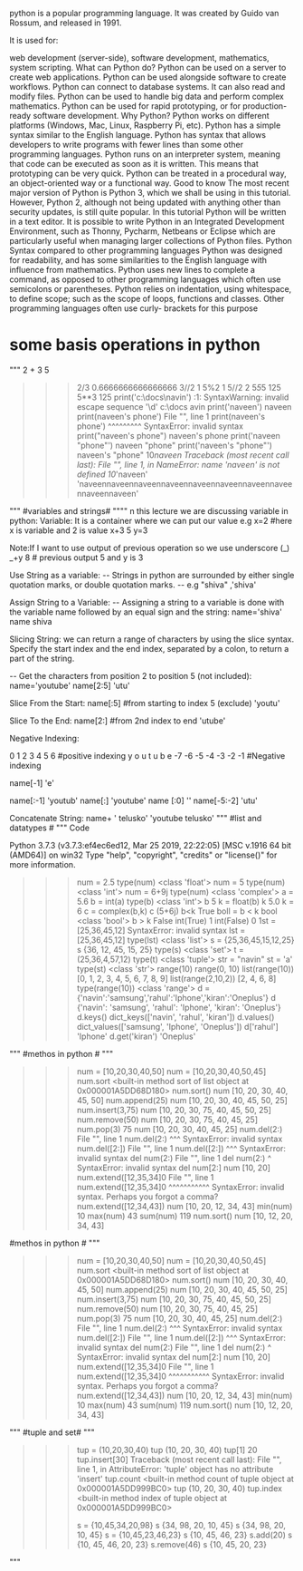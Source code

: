 python is a popular programming language. It was created by Guido van Rossum, and released in 1991.

It is used for:

web development (server-side),
software development,
mathematics,
system scripting.
What can Python do?
Python can be used on a server to create web applications.
Python can be used alongside software to create workflows.
Python can connect to database systems. It can also read and modify files.
Python can be used to handle big data and perform complex mathematics.
Python can be used for rapid prototyping, or for production-ready software development.
Why Python?
Python works on different platforms (Windows, Mac, Linux, Raspberry Pi, etc).
Python has a simple syntax similar to the English language.
Python has syntax that allows developers to write programs with fewer lines than some other programming languages.
Python runs on an interpreter system, meaning that code can be executed as soon as it is written. This means that prototyping can be very quick.
Python can be treated in a procedural way, an object-oriented way or a functional way.
Good to know
The most recent major version of Python is Python 3, which we shall be using in this tutorial. However, Python 2, although not being updated with anything other than security updates, is still quite popular.
In this tutorial Python will be written in a text editor. It is possible to write Python in an Integrated Development Environment, such as Thonny, Pycharm, Netbeans or Eclipse which are particularly useful when managing larger collections of Python files.
Python Syntax compared to other programming languages
Python was designed for readability, and has some similarities to the English language with influence from mathematics.
Python uses new lines to complete a command, as opposed to other programming languages which often use semicolons or parentheses.
Python relies on indentation, using whitespace, to define scope; such as the scope of loops, functions and classes. Other programming languages often use curly-
brackets for this purpose

  # some basis operations in python #
"""
 2 + 3
5
>>> 2/3
0.6666666666666666
>>> 3//2
1
>>> 5%2
1
>>> 5//2
2
>>> 5*5*5
125
>>> 5**3
125
>>> print('c:\docs\navin')
<stdin>:1: SyntaxWarning: invalid escape sequence '\d'
c:\docs
avin
>>> print('naveen')
naveen
>>> print(naveen's phone')
  File "<stdin>", line 1
    print(naveen's phone')
                ^^^^^^^^^
SyntaxError: invalid syntax
>>> print("naveen's phone")
naveen's phone
>>> print('naveen "phone"')
naveen "phone"
>>> print('naveen\'s "phone"')
naveen's "phone"
>>> 10*naveen
Traceback (most recent call last):
  File "<stdin>", line 1, in <module>
NameError: name 'naveen' is not defined
>>> 10*'naveen'
'naveennaveennaveennaveennaveennaveennaveennaveennaveennaveen'
>>>
"""
#variables and strings#
""""
n this lecture we are discussing variable in python:
Variable: It is a container where we can put our value
e.g 
 x=2 #here x is variable and 2 is value
 x+3
 5
y=3

Note:If I want to use output of previous operation so we use underscore (_) 
 _+y
8  # previous output 5 and y is 3 

Use String as a variable:
-- Strings in python are surrounded by either single quotation marks, or double quotation marks.
-- e.g  "shiva" ,'shiva'

Assign String to a Variable:
-- Assigning a string to a variable is done with the variable name followed by an equal sign and the string:
name='shiva'
name
shiva

Slicing String:
we can return a range of characters by using the slice syntax.
Specify the start index and the end index, separated by a colon, to return a part of the string.

-- Get the characters from position 2 to position 5 (not included):
name='youtube'
name[2:5]
 'utu'

Slice From the Start:
name[:5] #from starting to index 5 (exclude)
 'youtu'

Slice To the End:
name[2:] #from 2nd index to end
 'utube'

Negative Indexing:

0    1   2   3    4   5   6   #positive indexing
y    o   u   t    u   b   e
-7  -6  -5  -4   -3  -2  -1   #Negative indexing 

name[-1]
'e'

 name[:-1]
 'youtub'
name[:]
 'youtube'
 name [:0]
''
name[-5:-2]
'utu' 

Concatenate String:
 name+ ' telusko'
 'youtube telusko'
"""
#list and datatypes #
"""
Code

Python 3.7.3 (v3.7.3:ef4ec6ed12, Mar 25 2019, 22:22:05) [MSC v.1916 64 bit (AMD64)] on win32
Type "help", "copyright", "credits" or "license()" for more information.
>>> num = 2.5
>>> type(num)
<class 'float'>
>>> num = 5
>>> type(num)
<class 'int'>
>>> num = 6+9j
>>> type(num)
<class 'complex'>
>>> a = 5.6
>>> b = int(a)
>>> type(b)
<class 'int'>
>>> b
5
>>> k = float(b)
>>> k
5.0
>>> k = 6
>>> c = complex(b,k)
>>> c
(5+6j)
>>> b<k
True
>>> boll = b < k
>>> bool
<class 'bool'>
>>> b > k
False
>>> int(True)
1
>>> int(False)
0
>>> 1st = [25,36,45,12]
SyntaxError: invalid syntax
>>> lst = [25,36,45,12]
>>> type(lst)
<class 'list'>
>>> s = {25,36,45,15,12,25}
>>> s
{36, 12, 45, 15, 25}
>>> type(s)
<class 'set'>
>>> t = (25,36,4,57,12)
>>> type(t)
<class 'tuple'>
>>> str = "navin"
>>> st = 'a'
>>> type(st)
<class 'str'>
>>> range(10)
range(0, 10)
>>> list(range(10))
[0, 1, 2, 3, 4, 5, 6, 7, 8, 9]
>>> list(range(2,10,2))
[2, 4, 6, 8]
>>> type(range(10))
<class 'range'>
>>> d = {'navin':'samsung','rahul':'Iphone','kiran':'Oneplus'}
>>> d
{'navin': 'samsung', 'rahul': 'Iphone', 'kiran': 'Oneplus'}
>>> d.keys()
dict_keys(['navin', 'rahul', 'kiran'])
>>> d.values()
dict_values(['samsung', 'Iphone', 'Oneplus'])
>>> d['rahul']
'Iphone'
>>> d.get('kiran')
'Oneplus'
>>>
"""
#methos in python #
"""
>>> num = [10,20,30,40,50]
>>> num = [10,20,30,40,50,45]
>>> num.sort
<built-in method sort of list object at 0x000001A5DD68D180>
>>> num.sort()
>>> num
[10, 20, 30, 40, 45, 50]
>>> num.append(25)
>>> num
[10, 20, 30, 40, 45, 50, 25]
>>> num.insert(3,75)
>>> num
[10, 20, 30, 75, 40, 45, 50, 25]
>>> num.remove(50)
>>> num
[10, 20, 30, 75, 40, 45, 25]
>>> num.pop(3)
75
>>> num
[10, 20, 30, 40, 45, 25]
>>> num.del(2:)
  File "<stdin>", line 1
    num.del(2:)
        ^^^
SyntaxError: invalid syntax
>>> num.del([2:])
  File "<stdin>", line 1
    num.del([2:])
        ^^^
SyntaxError: invalid syntax
>>> del num(2:)
  File "<stdin>", line 1
    del num(2:)
             ^
SyntaxError: invalid syntax
>>> del num[2:]
>>> num
[10, 20]
>>> num.extend([12,35,34]0
  File "<stdin>", line 1
    num.extend([12,35,34]0
               ^^^^^^^^^^^
SyntaxError: invalid syntax. Perhaps you forgot a comma?
>>> num.extend([12,34,43])
>>> num
[10, 20, 12, 34, 43]
>>> min(num)
10
>>> max(num)
43
>>> sum(num)
119
>>> num.sort()
>>> num
[10, 12, 20, 34, 43]
>>>
#methos in python #
"""
>>> num = [10,20,30,40,50]
>>> num = [10,20,30,40,50,45]
>>> num.sort
<built-in method sort of list object at 0x000001A5DD68D180>
>>> num.sort()
>>> num
[10, 20, 30, 40, 45, 50]
>>> num.append(25)
>>> num
[10, 20, 30, 40, 45, 50, 25]
>>> num.insert(3,75)
>>> num
[10, 20, 30, 75, 40, 45, 50, 25]
>>> num.remove(50)
>>> num
[10, 20, 30, 75, 40, 45, 25]
>>> num.pop(3)
75
>>> num
[10, 20, 30, 40, 45, 25]
>>> num.del(2:)
  File "<stdin>", line 1
    num.del(2:)
        ^^^
SyntaxError: invalid syntax
>>> num.del([2:])
  File "<stdin>", line 1
    num.del([2:])
        ^^^
SyntaxError: invalid syntax
>>> del num(2:)
  File "<stdin>", line 1
    del num(2:)
             ^
SyntaxError: invalid syntax
>>> del num[2:]
>>> num
[10, 20]
>>> num.extend([12,35,34]0
  File "<stdin>", line 1
    num.extend([12,35,34]0
               ^^^^^^^^^^^
SyntaxError: invalid syntax. Perhaps you forgot a comma?
>>> num.extend([12,34,43])
>>> num
[10, 20, 12, 34, 43]
>>> min(num)
10
>>> max(num)
43
>>> sum(num)
119
>>> num.sort()
>>> num
[10, 12, 20, 34, 43]
>>>
"""
#tuple and set#
"""
>>>
>>> tup = (10,20,30,40)
>>> tup
(10, 20, 30, 40)
>>> tup[1]
20
>>> tup.insert[30]
Traceback (most recent call last):
  File "<stdin>", line 1, in <module>
AttributeError: 'tuple' object has no attribute 'insert'
>>> tup.count
<built-in method count of tuple object at 0x000001A5DD999BC0>
>>> tup
(10, 20, 30, 40)
>>> tup.index
<built-in method index of tuple object at 0x000001A5DD999BC0>
>>>
>>>
>>> s = {10,45,34,20,98}
>>> s
{34, 98, 20, 10, 45}
>>> s
{34, 98, 20, 10, 45}
>>> s = {10,45,23,46,23}
>>> s
{10, 45, 46, 23}
>>> s.add(20)
>>> s
{10, 45, 46, 20, 23}
>>> s.remove(46)
>>> s
{10, 45, 20, 23}
>>>
"""
